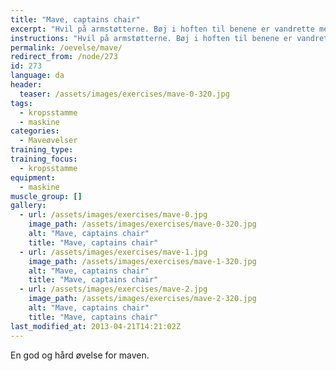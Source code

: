 ```yaml
---
title: "Mave, captains chair"
excerpt: "Hvil på armstøtterne. Bøj i hoften til benene er vandrette med jorden. Kontrolleret tilbage til udgangspunktet."
instructions: "Hvil på armstøtterne. Bøj i hoften til benene er vandrette med jorden. Kontrolleret tilbage til udgangspunktet."
permalink: /oevelse/mave/
redirect_from: /node/273
id: 273
language: da
header:
  teaser: /assets/images/exercises/mave-0-320.jpg
tags:
  - kropsstamme
  - maskine
categories:
  - Maveøvelser
training_type:
training_focus:
  - kropsstamme
equipment:
  - maskine
muscle_group: []
gallery:
  - url: /assets/images/exercises/mave-0.jpg
    image_path: /assets/images/exercises/mave-0-320.jpg
    alt: "Mave, captains chair"
    title: "Mave, captains chair"
  - url: /assets/images/exercises/mave-1.jpg
    image_path: /assets/images/exercises/mave-1-320.jpg
    alt: "Mave, captains chair"
    title: "Mave, captains chair"
  - url: /assets/images/exercises/mave-2.jpg
    image_path: /assets/images/exercises/mave-2-320.jpg
    alt: "Mave, captains chair"
    title: "Mave, captains chair"
last_modified_at: 2013-04-21T14:21:02Z
---
```


En god og hård øvelse for maven.
